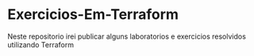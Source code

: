 # Exercicios-Em-Terraform
Neste repositorio irei publicar alguns laboratorios e exercicios resolvidos utilizando Terraform
